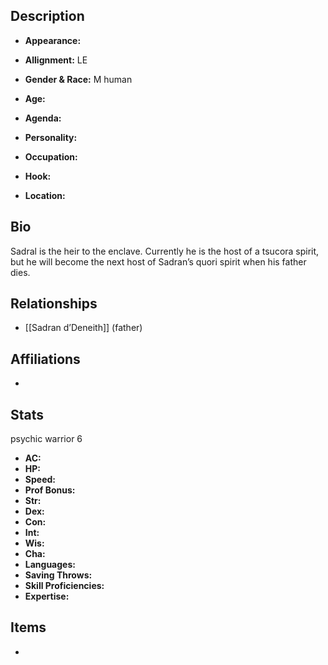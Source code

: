 ## Description
- **Appearance:** 

- **Allignment:** LE

- **Gender & Race:** M human

- **Age:** 

- **Agenda:** 

- **Personality:** 

- **Occupation:** 

- **Hook:** 

- **Location:** 

## Bio
Sadral is the heir to the enclave. Currently he is the host of a tsucora spirit, but he will become the next host of Sadran’s quori spirit when his father dies.

## Relationships
- [[Sadran d’Deneith]] (father)

## Affiliations
- 

## Stats
psychic warrior 6
- **AC:** 
- **HP:** 
- **Speed:** 
- **Prof Bonus:** 
- **Str:** 
- **Dex:** 
- **Con:** 
- **Int:** 
- **Wis:** 
- **Cha:** 
- **Languages:** 
- **Saving Throws:** 
- **Skill Proficiencies:** 
- **Expertise:** 


## Items
- 
